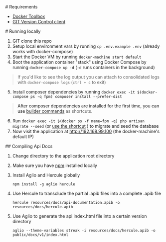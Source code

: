 <a name="requirements" />
# Requirements

* [Docker Toolbox](https://www.docker.com/products/docker-toolbox)
* [GIT Version Control client](https://git-scm.com/)

<a name="running-locally" />
# Running locally

1. GIT clone this repo
2. Setup local environment vars by running `cp .env.example .env` (already works with docker-compose)
3. Start the Docker VM by running `docker-machine start default` 
4. Boot the application container "stack" using Docker Compose by running `docker-compose up -d` (`-d` runs containers in the background)

> If you'd like to see the log output you can attach to consolidated logs with `docker-compose logs` (`ctrl + c` to exit)

5. Install composer dependencies by running `docker exec -it $(docker-compose ps -q fpm) composer install --prefer-dist`

> After composer dependencies are installed for the first time, you can use [builder commands](https://github.com/realpage/builder#usage) as shortcuts.

6. Run `docker exec -it $(docker ps -f name=fpm -q) php artisan migrate --seed` (or [use the shortcut](https://github.com/realpage/lumen/tree/readme-updates#is-there-a-shortcut-for-running-commands-within-specific-containers) ) to migrate and seed the database
7. Now visit the application at http://192.168.99.100 (the docker-machine's default IP)

<a name="compiling-api-docs" />
## Compiling Api Docs

1. Change directory to the application root directory
2. Make sure you have [npm](https://docs.npmjs.com/getting-started/installing-node) installed locally
3. Install Aglio and Hercule globally

    ```
    npm install -g aglio hercule
    ```

4. Use Hercule to transclude the partial .apib files into a complete .apib file

    ```
    hercule resources/docs/api-documentation.apib -o resources/docs/hercule.apib
    ```

5. Use Aglio to generate the api index.html file into a certain version directory

    ```
    aglio --theme-variables streak -i resources/docs/hercule.apib -o public/docs/v1/index.html
    ```